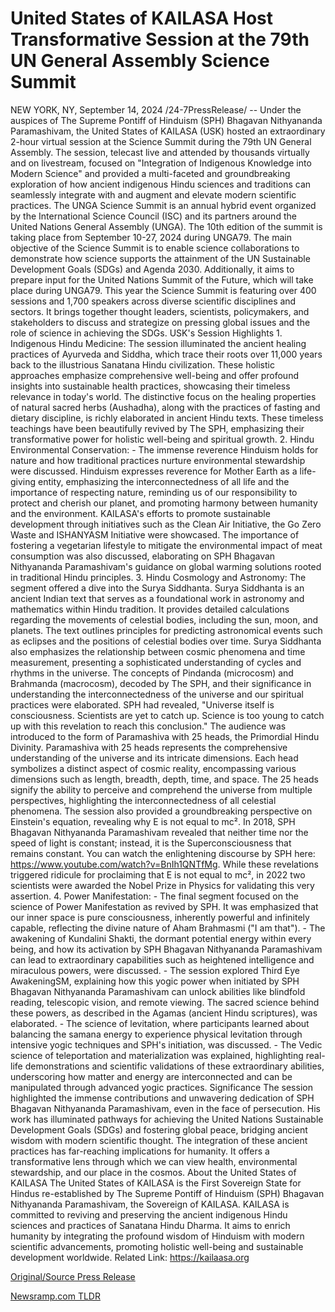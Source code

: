 # United States of KAILASA Host Transformative Session at the 79th UN General Assembly Science Summit

NEW YORK, NY, September 14, 2024 /24-7PressRelease/ -- Under the auspices of The Supreme Pontiff of Hinduism (SPH) Bhagavan Nithyananda Paramashivam, the United States of KAILASA (USK) hosted an extraordinary 2-hour virtual session at the Science Summit during the 79th UN General Assembly.   The session, telecast live and attended by thousands virtually and on livestream, focused on "Integration of Indigenous Knowledge into Modern Science" and provided a multi-faceted and groundbreaking exploration of how ancient indigenous Hindu sciences and traditions can seamlessly integrate with and augment and elevate modern scientific practices.  The UNGA Science Summit is an annual hybrid event organized by the International Science Council (ISC) and its partners around the United Nations General Assembly (UNGA).   The 10th edition of the summit is taking place from September 10-27, 2024 during UNGA79.  The main objective of the Science Summit is to enable science collaborations to demonstrate how science supports the attainment of the UN Sustainable Development Goals (SDGs) and Agenda 2030.  Additionally, it aims to prepare input for the United Nations Summit of the Future, which will take place during UNGA79.  This year the Science Summit is featuring over 400 sessions and 1,700 speakers across diverse scientific disciplines and sectors. It brings together thought leaders, scientists, policymakers, and stakeholders to discuss and strategize on pressing global issues and the role of science in achieving the SDGs.  USK's Session Highlights  1. Indigenous Hindu Medicine:  The session illuminated the ancient healing practices of Ayurveda and Siddha, which trace their roots over 11,000 years back to the illustrious Sanatana Hindu civilization.   These holistic approaches emphasize comprehensive well-being and offer profound insights into sustainable health practices, showcasing their timeless relevance in today's world.  The distinctive focus on the healing properties of natural sacred herbs (Aushadha), along with the practices of fasting and dietary discipline, is richly elaborated in ancient Hindu texts.   These timeless teachings have been beautifully revived by The SPH, emphasizing their transformative power for holistic well-being and spiritual growth.  2. Hindu Environmental Conservation:   - The immense reverence Hinduism holds for nature and how traditional practices nurture environmental stewardship were discussed.   Hinduism expresses reverence for Mother Earth as a life-giving entity, emphasizing the interconnectedness of all life and the importance of respecting nature, reminding us of our responsibility to protect and cherish our planet, and promoting harmony between humanity and the environment. KAILASA's efforts to promote sustainable development through initiatives such as the Clean Air Initiative, the Go Zero Waste and ISHANYASM Initiative were showcased.  The importance of fostering a vegetarian lifestyle to mitigate the environmental impact of meat consumption was also discussed, elaborating on SPH Bhagavan Nithyananda Paramashivam's guidance on global warming solutions rooted in traditional Hindu principles.  3. Hindu Cosmology and Astronomy:  The segment offered a dive into the Surya Siddhanta.  Surya Siddhanta is an ancient Indian text that serves as a foundational work in astronomy and mathematics within Hindu tradition.   It provides detailed calculations regarding the movements of celestial bodies, including the sun, moon, and planets.   The text outlines principles for predicting astronomical events such as eclipses and the positions of celestial bodies over time.  Surya Siddhanta also emphasizes the relationship between cosmic phenomena and time measurement, presenting a sophisticated understanding of cycles and rhythms in the universe.   The concepts of Pindanda (microcosm) and Brahmanda (macrocosm), decoded by The SPH, and their significance in understanding the interconnectedness of the universe and our spiritual practices were elaborated.   SPH had revealed, "Universe itself is consciousness. Scientists are yet to catch up. Science is too young to catch up with this revelation to reach this conclusion."  The audience was introduced to the form of Paramashiva with 25 heads, the Primordial Hindu Divinity.  Paramashiva with 25 heads represents the comprehensive understanding of the universe and its intricate dimensions.   Each head symbolizes a distinct aspect of cosmic reality, encompassing various dimensions such as length, breadth, depth, time, and space.  The 25 heads signify the ability to perceive and comprehend the universe from multiple perspectives, highlighting the interconnectedness of all celestial phenomena.  The session also provided a groundbreaking perspective on Einstein's equation, revealing why E is not equal to mc².   In 2018, SPH Bhagavan Nithyananda Paramashivam revealed that neither time nor the speed of light is constant; instead, it is the Superconsciousness that remains constant.   You can watch the enlightening discourse by SPH here: https://www.youtube.com/watch?v=BnIh1QNTfMg.  While these revelations triggered ridicule for proclaiming that E is not equal to mc², in 2022 two scientists were awarded the Nobel Prize in Physics for validating this very assertion.  4. Power Manifestation:  - The final segment focused on the science of Power Manifestation as revived by SPH.   It was emphasized that our inner space is pure consciousness, inherently powerful and infinitely capable, reflecting the divine nature of Aham Brahmasmi ("I am that").  - The awakening of Kundalini Shakti, the dormant potential energy within every being, and how its activation by SPH Bhagavan Nithyananda Paramashivam can lead to extraordinary capabilities such as heightened intelligence and miraculous powers, were discussed.  - The session explored Third Eye AwakeningSM, explaining how this yogic power when initiated by SPH Bhagavan Nithyananda Paramashivam can unlock abilities like blindfold reading, telescopic vision, and remote viewing.   The sacred science behind these powers, as described in the Agamas (ancient Hindu scriptures), was elaborated.  - The science of levitation, where participants learned about balancing the samana energy to experience physical levitation through intensive yogic techniques and SPH's initiation, was discussed.  - The Vedic science of teleportation and materialization was explained, highlighting real-life demonstrations and scientific validations of these extraordinary abilities, underscoring how matter and energy are interconnected and can be manipulated through advanced yogic practices.  Significance  The session highlighted the immense contributions and unwavering dedication of SPH Bhagavan Nithyananda Paramashivam, even in the face of persecution.   His work has illuminated pathways for achieving the United Nations Sustainable Development Goals (SDGs) and fostering global peace, bridging ancient wisdom with modern scientific thought.  The integration of these ancient practices has far-reaching implications for humanity.   It offers a transformative lens through which we can view health, environmental stewardship, and our place in the cosmos.  About the United States of KAILASA  The United States of KAILASA is the First Sovereign State for Hindus re-established by The Supreme Pontiff of Hinduism (SPH) Bhagavan Nithyananda Paramashivam, the Sovereign of KAILASA.   KAILASA is committed to reviving and preserving the ancient indigenous Hindu sciences and practices of Sanatana Hindu Dharma.   It aims to enrich humanity by integrating the profound wisdom of Hinduism with modern scientific advancements, promoting holistic well-being and sustainable development worldwide.  Related Link: https://kailaasa.org 

[Original/Source Press Release](https://www.24-7pressrelease.com/press-release/514294/united-states-of-kailasa-host-transformative-session-at-the-79th-un-general-assembly-science-summit) 

[Newsramp.com TLDR](https://newsramp.com/None) 